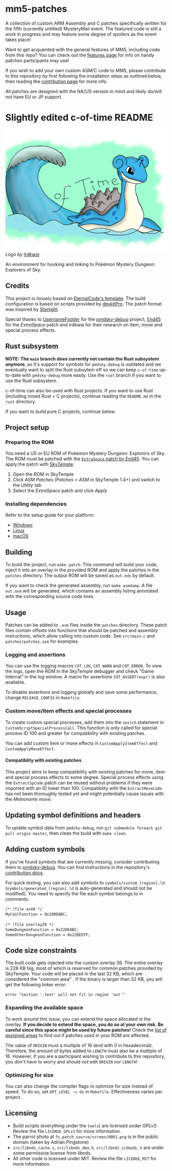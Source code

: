 # mm5-patches
A collection of custom ARM Assembly and C patches specifically written for the fifth (currently untitled) MysteryMail event. The featured code is still a work in progress and may feature some degree of spoilers as the event takes place!

Want to get acquainted with the general features of MM5, including code from this repo? You can check out the [features page](https://github.com/Adex-8x/mm5-patches/wiki/MM5-Features) for info on handy patches participants may use!

If you wish to add your own custom ASM/C code to MM5, please contribute to this repository by first following the installation steps as outlined below, then reading the [contrbution page](https://github.com/Adex-8x/mm5-patches/wiki/Contributing-to-mm5%E2%80%90patches) for more info.

All patches are designed with the NA/US version in mind and likely do/will not have EU or JP support.

# Slightly edited c-of-time README

![c-of-time logo by Irdkwia](./cot-logo.png)
*Logo by [Irdkwia](https://github.com/irdkwia)*

An environment for hooking and linking to Pokémon Mystery Dungeon: Explorers of Sky.

## Credits
This project is loosely based on [EternalCode's template](https://github.com/EternalCode/Empty-Template). The build configuration is based on scripts provided by [devkitPro](https://devkitpro.org). The patch format was inspired by [Starlight](https://github.com/shadowninja108/Starlight).

Special thanks to [UsernameFodder](https://github.com/UsernameFodder) for the [pmdsky-debug](https://github.com/UsernameFodder/pmdsky-debug) project, [End45](https://github.com/End45) for the *ExtraSpace* patch and irdkwia for their research on item, move and special process effects.

## Rust subsystem
**NOTE: The `main` branch does currently not contain the Rust subsystem anymore**, as it's support
for symbols for `pmdsky-debug` is outdated and we eventually want to split the Rust subsytem
off so we can keep `c-of-time` up-to-date with `pmdsky-debug` more easily. Use the `rust` branch
if you want to use the Rust subsystem.

c-of-time can also be used with Rust projects. If you want to use Rust (including mixed Rust + C projects),
continue reading the `README.md` in the `rust` directory.

If you want to build pure C projects, continue below.

## Project setup

### Preparing the ROM

You need a US or EU ROM of Pokémon Mystery Dungeon: Explorers of Sky. The ROM must be patched with the [`ExtraSpace` patch by End45](https://github.com/End45/EoS-asm-hacks/blob/main/src/ExtraSpace.asm). You can apply the patch with [SkyTemple](https://skytemple.org):
  1. Open the ROM in SkyTemple
  2. Click *ASM Patches* (*Patches > ASM* in SkyTemple 1.4+) and switch to the *Utility* tab
  3. Select the *ExtraSpace* patch and click *Apply*

### Installing dependencies

Refer to the setup guide for your platform:
- [Windows](./install_windows.md)
- [Linux](./install_linux.md)
- [macOS](./install_macos.md)

## Building
To build the project, run `make patch`. This command will build your code, inject it into an overlay in the provided ROM and apply the patches in the `patches` directory. The output ROM will be saved as `out.nds` by default.

If you want to check the generated assembly, run `make asmdump`. A file `out.asm` will be generated, which contains an assembly listing annotated with the corresponding source code lines.

## Usage
Patches can be added to `.asm` files inside the `patches` directory. These patch files contain offsets into functions that should be patched and assembly instructions, which allow calling into custom code. See `src/main.c` and `patches/patches.asm` for examples.

### Logging and assertions
You can use the logging macros `COT_LOG`, `COT_WARN` and `COT_ERROR`. To view the logs, open the ROM in the SkyTemple debugger and check "Game Internal" in the log window. A macro for assertions `COT_ASSERT(expr)` is also available.

To disable assertions and logging globally and save some performance, change `RELEASE_CONFIG` in `Makefile`.

### Custom move/item effects and special processes
To create custom special processes, add them into the `switch` statement in `CustomScriptSpecialProcessCall`. This function is only called for special process ID 100 and greater for compatibility with existing patches.

You can add custom item or move effects in `CustomApplyItemEffect` and `CustomApplyMoveEffect`.

#### Compatiblity with existing patches
This project aims to keep compatibility with existing patches for move, item and special process effects to some degree. Special process effects using the `ExtractSpCode` patch can be reused without problems if they were imported with an ID lower than 100. Compatiblity with the `ExtractMoveCode` has not been thoroughly tested yet and might potentially cause issues with the *Metronome* move.

## Updating symbol definitions and headers
To update symbol data from `pmdsky-debug`, run `git submodule foreach git pull origin master`,
then clean the build with `make clean`.

## Adding custom symbols
If you've found symbols that are currently missing, consider contributing them to [pmdsky-debug](https://github.com/UsernameFodder/pmdsky-debug). You can find instructions in the repository's [contribution docs](https://github.com/UsernameFodder/pmdsky-debug/blob/master/docs/contributing.md).

For quick testing, you can also add symbols to `symbols/custom_[region].ld` (`symbols/generated_[region].ld` is auto-generated and should not be modified). You need to specify the file each symbol belongs to in comments:

```
/* !file arm9 */
MyCoolFunction = 0x200DABC;

/* !file overlay29 */
SomeDungeonFunction = 0x22DEABC;
SomeOtherDungeonFunction = 0x22DEEFF;
```

## Code size constraints

The built code gets injected into the custom overlay 36. The entire overlay is 228 KB big, most of which is reserved for common patches provided by SkyTemple. Your code will be placed in the last 32 KB, which are considered the "common area" . If the binary is larger than 32 KB, you will get the following linker error: 
```
error "section '.text' will not fit in region 'out'"
```

### Expanding the available space
To work around this issue, you can extend the space allocated in the overlay. **If you decide to extend the space, you do so at your own risk. Be careful since this space might be used by future patches!** Check the [list of assigned areas](https://docs.google.com/document/d/1Rs4icdYtiM6KYnWxMkdlw7jpWrH7qw5v6LOfDWIiYho) to find out if patches used in your ROM are affected.

The value of `ORIGIN` must a multiple of 16 (end with 0 in hexadecimal). Therefore, the amount of bytes added to `LENGTH` must also be a multiple of 16. However, if you are a participant wishing to contribute to this repository, you don't have to worry and should _not_ edit `ORIGIN` nor `LENGTH`!

### Optimizing for size
You can also change the compiler flags to optimize for size instead of speed. To do so, set `OPT_LEVEL := Os` in `Makefile`. Effectiveness varies per project.

## Licensing
- Build scripts (everything under the `tools`) are licensed under GPLv3. Review the file `LICENSE_GPLv3` for more information.
- The parrot photo at `fs_patch_source/screen/0001.png` is in the public domain (taken by Adrian Pingstone)
- `src/libnds_cache.s`, `src/libnds_dma.h`, `src/libnds_videoGL.h` are under some permissive license from libnds.
- All other code is licensed under MIT. Review the file `LICENSE_MIT` for more information.
